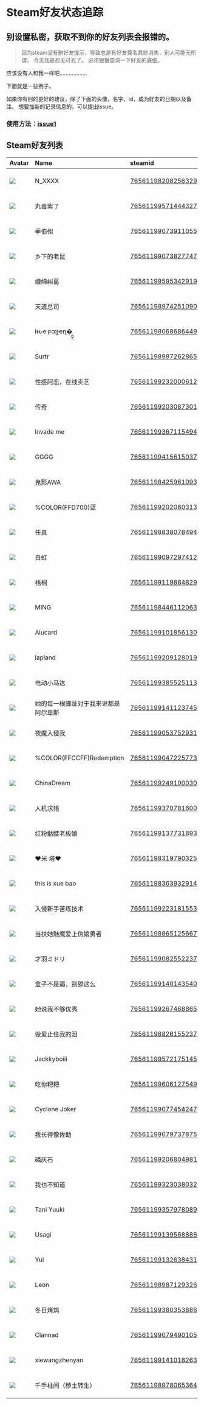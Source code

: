 # Steam好友状态追踪
## 别设置私密，获取不到你的好友列表会报错的。

> 因为steam没有删好友提示，导致总是有好友莫名其妙消失，别人可能无所谓，
> 今天我是忍无可忍了。 必须狠狠查询一下好友的底细。

应该没有人和我一样吧………………

下面就是一些例子。

如果你有别的更好的建议，除了下面的头像，名字，id，成为好友的日期以及备注。 想要加新的记录信息的，可以提出issue。

### 使用方法：[issue1](https://github.com/systemannounce/SteamFriends/issues/1)



## Steam好友列表

| Avatar                                                                            | Name                     | steamid                                                                     | is_friend   | BFD                 | removed_time   | Remark   |
|:----------------------------------------------------------------------------------|:-------------------------|:----------------------------------------------------------------------------|:------------|:--------------------|:---------------|:---------|
| ![](https://avatars.steamstatic.com/f999eded11dd78ede928fb38d48228a84c1ac6a0.jpg) | N_XXXX                   | [76561198208256329](https://steamcommunity.com/profiles/76561198208256329/) | ✅           | 2022-12-05 02:48:56 |                |          |
| ![](https://avatars.steamstatic.com/36c3d8e8ce5f3fbac7d0a590fd7b91b6159d8710.jpg) | 丸毒紫了                     | [76561199571444327](https://steamcommunity.com/profiles/76561199571444327/) | ✅           | 2024-04-04 05:50:33 |                |          |
| ![](https://avatars.steamstatic.com/8f6916be3dcc60a0c3e9391276bce389a138b83a.jpg) | 季伯殂                      | [76561199073911055](https://steamcommunity.com/profiles/76561199073911055/) | ✅           | 2023-02-01 12:14:04 |                |          |
| ![](https://avatars.steamstatic.com/f5b37e48320a062824019053816886d480ea34b5.jpg) | 乡下的老鼠                    | [76561199073827747](https://steamcommunity.com/profiles/76561199073827747/) | ✅           | 2023-01-08 06:13:34 |                |          |
| ![](https://avatars.steamstatic.com/ab2aa364f6b9464e3606fe2a19f3c14750b2491f.jpg) | 缠绵纠葛                     | [76561199595342919](https://steamcommunity.com/profiles/76561199595342919/) | ✅           | 2024-09-13 07:48:18 |                |          |
| ![](https://avatars.steamstatic.com/de7aed4299406a52b01b0fc087ec5eb1d380b7e7.jpg) | 天道总司                     | [76561198974251090](https://steamcommunity.com/profiles/76561198974251090/) | ✅           | 2023-02-11 15:01:59 |                |          |
| ![](https://avatars.steamstatic.com/700657035d302729e018afa2e4f223393aa972c1.jpg) | ƚԋҽ ϝαʅʅҽɳ�̤̰̺̹̤         | [76561198068686449](https://steamcommunity.com/profiles/76561198068686449/) | ✅           | 2023-02-12 13:06:01 |                |          |
| ![](https://avatars.steamstatic.com/296b76deff9216e720dddd8bd681e57fa85433c2.jpg) | Surtr                    | [76561198987262865](https://steamcommunity.com/profiles/76561198987262865/) | ✅           | 2023-08-29 13:04:02 |                |          |
| ![](https://avatars.steamstatic.com/d7016256c643aa27c1680e558868979ed97963ab.jpg) | 性感阿恋，在线卖艺                | [76561199232000612](https://steamcommunity.com/profiles/76561199232000612/) | ✅           | 2023-03-30 04:49:54 |                |          |
| ![](https://avatars.steamstatic.com/fa25e4e3159e7440d4a744f5d2760b40b8e4e7c9.jpg) | 传奇                       | [76561199203087301](https://steamcommunity.com/profiles/76561199203087301/) | ✅           | 2022-08-14 02:10:59 |                |          |
| ![](https://avatars.steamstatic.com/ff6623630cb51be1c2402362ad2c9da6e75f9124.jpg) | lnvade me                | [76561199367115494](https://steamcommunity.com/profiles/76561199367115494/) | ✅           | 2022-12-05 03:35:40 |                |          |
| ![](https://avatars.steamstatic.com/c35abdb07e1eff37f1a85052599705de2566b512.jpg) | GGGG                     | [76561199415615037](https://steamcommunity.com/profiles/76561199415615037/) | ✅           | 2023-04-23 05:10:24 |                |          |
| ![](https://avatars.steamstatic.com/7f2dcec80351c179a476366aca0ebc8fa3297dc7.jpg) | 鬼影AWA                    | [76561198425961093](https://steamcommunity.com/profiles/76561198425961093/) | ✅           | 2023-04-16 04:18:44 |                |          |
| ![](https://avatars.steamstatic.com/3347685d5b0ffdf9fb2eacdabdcfe12d672d3294.jpg) | %COLOR(FFD700)蓝          | [76561199202060313](https://steamcommunity.com/profiles/76561199202060313/) | ✅           | 2023-01-23 04:17:55 |                |          |
| ![](https://avatars.steamstatic.com/b70eecb2e98fb9626fd4aa71273c60e2ca5b8f4d.jpg) | 任真                       | [76561198838078494](https://steamcommunity.com/profiles/76561198838078494/) | ✅           | 2022-09-18 14:22:18 |                |          |
| ![](https://avatars.steamstatic.com/92c669e44bebd106a94c578a07e655ce846891e5.jpg) | 白虹                       | [76561199097297412](https://steamcommunity.com/profiles/76561199097297412/) | ✅           | 2022-08-09 08:11:03 |                |          |
| ![](https://avatars.steamstatic.com/f41e0a3a169612e4460a9decd7202c6ce1fa5172.jpg) | 梧桐                       | [76561199119884829](https://steamcommunity.com/profiles/76561199119884829/) | ✅           | 2023-01-29 08:01:40 |                |          |
| ![](https://avatars.steamstatic.com/2ace8179e8744b319eec0fd288ae501eb03e7b22.jpg) | MING                     | [76561198446112063](https://steamcommunity.com/profiles/76561198446112063/) | ✅           | 2022-09-06 01:18:32 |                |          |
| ![](https://avatars.steamstatic.com/14c94ace391b90e2c5c3e07e44f518f25a3d4376.jpg) | Alucard                  | [76561199101856130](https://steamcommunity.com/profiles/76561199101856130/) | ✅           | 2022-10-25 09:41:34 |                |          |
| ![](https://avatars.steamstatic.com/9abd45f9cf4f4a6399de2f41a0cdcac0673d1b9c.jpg) | lapland                  | [76561199209128019](https://steamcommunity.com/profiles/76561199209128019/) | ✅           | 2023-01-16 06:58:06 |                |          |
| ![](https://avatars.steamstatic.com/7abb591fb71f8ae361bc0efb38f750d483f67ee0.jpg) | 电动小马达                    | [76561199385525113](https://steamcommunity.com/profiles/76561199385525113/) | ✅           | 2022-09-16 02:00:39 |                |          |
| ![](https://avatars.steamstatic.com/50767cea96889a121066ed45c098873cb258f8f3.jpg) | 她的每一根脚趾对于我来说都是阿尔卑斯       | [76561199141123745](https://steamcommunity.com/profiles/76561199141123745/) | ✅           | 2022-08-11 12:51:36 |                |          |
| ![](https://avatars.steamstatic.com/1be717cb4906f970c884966a42568364ea6e5d97.jpg) | 夜魔入侵我                    | [76561199053752931](https://steamcommunity.com/profiles/76561199053752931/) | ✅           | 2022-11-22 04:55:31 |                |          |
| ![](https://avatars.steamstatic.com/257c69336e594859bf439dc9d962522de7f306b6.jpg) | %COLOR(FFCCFF)Redemption | [76561199047225773](https://steamcommunity.com/profiles/76561199047225773/) | ✅           | 2023-12-17 12:29:47 |                |          |
| ![](https://avatars.steamstatic.com/a986dc84063fb5bcf19da3cd6dd4f27b85fe4396.jpg) | ChinaDream               | [76561199249100030](https://steamcommunity.com/profiles/76561199249100030/) | ✅           | 2022-08-15 12:11:19 |                |          |
| ![](https://avatars.steamstatic.com/8979ac0f0808a404de01cf938aa3768f3973c291.jpg) | 人机求猎                     | [76561199370781600](https://steamcommunity.com/profiles/76561199370781600/) | ✅           | 2023-09-22 03:46:12 |                |          |
| ![](https://avatars.steamstatic.com/947ac7706a951e71e2589fbb30e0d09c5f4c02cf.jpg) | 红粉骷髅老板娘                  | [76561199137731893](https://steamcommunity.com/profiles/76561199137731893/) | ✅           | 2023-02-15 07:17:10 |                |          |
| ![](https://avatars.steamstatic.com/463b1421a5c8010d5eb91966325db4d989744ec9.jpg) | ♥米 塔♥                    | [76561198319790325](https://steamcommunity.com/profiles/76561198319790325/) | ✅           | 2023-06-18 14:08:52 |                |          |
| ![](https://avatars.steamstatic.com/90f62776361be675c6fc4690ce6a7532b1c5b59d.jpg) | this is xue bao          | [76561198363932914](https://steamcommunity.com/profiles/76561198363932914/) | ✅           | 2022-08-13 08:04:03 |                |          |
| ![](https://avatars.steamstatic.com/148ff422f2245ab66abfeabf3f7506861d6b703b.jpg) | 入侵新手苦练技术                 | [76561199223181553](https://steamcommunity.com/profiles/76561199223181553/) | ✅           | 2022-12-29 02:32:02 |                |          |
| ![](https://avatars.steamstatic.com/97e4ec4ccfd6b3651b47f729ac8ca98445996e3e.jpg) | 当扶她魅魔爱上伪娘勇者              | [76561198865125667](https://steamcommunity.com/profiles/76561198865125667/) | ✅           | 2023-03-21 12:49:02 |                |          |
| ![](https://avatars.steamstatic.com/a03f53578b11a96f4187327e7e51b01cd0b0a5ef.jpg) | 才羽ミドリ                    | [76561199082552237](https://steamcommunity.com/profiles/76561199082552237/) | ✅           | 2022-08-28 08:20:00 |                |          |
| ![](https://avatars.steamstatic.com/8679223944789b74335d2b34064737f6c881aac8.jpg) | 盒子不是逼，别舔这么               | [76561199140143540](https://steamcommunity.com/profiles/76561199140143540/) | ✅           | 2023-03-26 09:51:04 |                |          |
| ![](https://avatars.steamstatic.com/b2c0f6ee35e24dd0c577dfc3d873ea005e0da8c2.jpg) | 她说我不够优秀                  | [76561199267468865](https://steamcommunity.com/profiles/76561199267468865/) | ✅           | 2022-08-11 10:47:35 |                |          |
| ![](https://avatars.steamstatic.com/67eec07f9a63b172b893b35a35c9f3cd60de46f7.jpg) | 做爱止住我的泪                  | [76561198826155237](https://steamcommunity.com/profiles/76561198826155237/) | ✅           | 2022-12-13 10:19:36 |                |          |
| ![](https://avatars.steamstatic.com/fef49e7fa7e1997310d705b2a6158ff8dc1cdfeb.jpg) | Jackkyboiii              | [76561199572175145](https://steamcommunity.com/profiles/76561199572175145/) | ✅           | 2024-07-02 07:33:12 |                |          |
| ![](https://avatars.steamstatic.com/9b2a4e89d8e864dd84322731ac3a10c60a2cb3da.jpg) | 吃你粑粑                     | [76561199606127549](https://steamcommunity.com/profiles/76561199606127549/) | ✅           | 2024-04-09 13:00:13 |                |          |
| ![](https://avatars.steamstatic.com/9945406f240ea1a932bb64e71240e7cc0188d0c6.jpg) | Cyclone Joker            | [76561199077454247](https://steamcommunity.com/profiles/76561199077454247/) | ✅           | 2022-08-11 01:47:01 |                |          |
| ![](https://avatars.steamstatic.com/8cf7fd2e0e1b5ecddc200ebe10b33f203437a6f2.jpg) | 我长得像佐助                   | [76561199079737875](https://steamcommunity.com/profiles/76561199079737875/) | ✅           | 2023-04-29 02:12:46 |                |          |
| ![](https://avatars.steamstatic.com/8df3fbb9717a9433d4c709138700c25228676cb9.jpg) | 磷灰石                      | [76561199206804981](https://steamcommunity.com/profiles/76561199206804981/) | ✅           | 2023-01-29 13:46:19 |                |          |
| ![](https://avatars.steamstatic.com/a87ccbfef8052b1f041631ab02b14726582cb7e2.jpg) | 我也不知道                    | [76561199323038032](https://steamcommunity.com/profiles/76561199323038032/) | ✅           | 2024-04-02 12:03:51 |                |          |
| ![](https://avatars.steamstatic.com/625824c039bb164a07ffa14dab91d6eaa0eed7ca.jpg) | Tani Yuuki               | [76561199357978089](https://steamcommunity.com/profiles/76561199357978089/) | ✅           | 2023-03-29 09:21:26 |                |          |
| ![](https://avatars.steamstatic.com/ec88b87894e75eaf15c462e2c529e7bf8434277a.jpg) | Usagi                    | [76561199139568886](https://steamcommunity.com/profiles/76561199139568886/) | ✅           | 2022-12-05 10:11:37 |                |          |
| ![](https://avatars.steamstatic.com/6210e02cf092f7338417d6add61e113730bd15c5.jpg) | Yui                      | [76561199132638431](https://steamcommunity.com/profiles/76561199132638431/) | ✅           | 2022-08-13 11:42:43 |                |          |
| ![](https://avatars.steamstatic.com/2db22abf8a10ab16936c41bd21a1dd8d9f3492ec.jpg) | Leon                     | [76561198987129326](https://steamcommunity.com/profiles/76561198987129326/) | ✅           | 2022-08-14 11:54:35 |                |          |
| ![](https://avatars.steamstatic.com/02cff36fe1eebfef9fb8afdd588eb7f53fd1325a.jpg) | 冬日烤鸩                     | [76561199380353886](https://steamcommunity.com/profiles/76561199380353886/) | ✅           | 2023-07-04 00:32:49 |                |          |
| ![](https://avatars.steamstatic.com/ddcf1925a49236ddf4a8e055067c5d0b34ec5c33.jpg) | Clannad                  | [76561199079490105](https://steamcommunity.com/profiles/76561199079490105/) | ✅           | 2023-08-27 13:38:18 |                |          |
| ![](https://avatars.steamstatic.com/a0059299f64640eb86a07b27c111f2eef0984c22.jpg) | xiewangzhenyan           | [76561199141018263](https://steamcommunity.com/profiles/76561199141018263/) | ✅           | 2022-09-07 12:02:58 |                |          |
| ![](https://avatars.steamstatic.com/5a00f653293901edfc2126243cea5882664dad39.jpg) | 千手柱间（秽土转生）               | [76561198978065364](https://steamcommunity.com/profiles/76561198978065364/) | ✅           | 2022-08-09 09:49:36 |                |          |